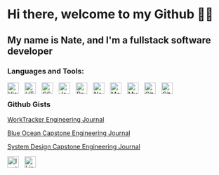# Hi there, welcome to my Github 👋🏼

## My name is Nate, and I'm a fullstack software developer

### Languages and Tools:

<img align="left" alt="Visual Studio Code" width="26px" src="https://cdn.jsdelivr.net/gh/devicons/devicon/icons/vscode/vscode-original.svg" style="padding-right:10px;" />
<img align="left" alt="HTML5" width="26px" src="https://cdn.jsdelivr.net/gh/devicons/devicon/icons/html5/html5-original.svg" style="padding-right:10px;" />
<img align="left" alt="CSS3" width="26px" src="https://cdn.jsdelivr.net/gh/devicons/devicon/icons/css3/css3-original.svg" style="padding-right:10px;" />
<img align="left" alt="JavaScript" width="26px" src="https://cdn.jsdelivr.net/gh/devicons/devicon/icons/javascript/javascript-original.svg" style="padding-right:10px;" />
<img align="left" alt="React" width="26px" src="https://cdn.jsdelivr.net/gh/devicons/devicon/icons/react/react-original.svg" style="padding-right:10px;" />
<img align="left" alt="Node.js" width="26px" src="https://cdn.jsdelivr.net/gh/devicons/devicon/icons/nodejs/nodejs-original.svg" style="padding-right:10px;" />
<img align="left" alt="MongoDB" width="26px" src="https://cdn.jsdelivr.net/gh/devicons/devicon/icons/mongodb/mongodb-original.svg" style="padding-right:10px;" />
<img align="left" alt="MySQL" width="26px" src="https://cdn.jsdelivr.net/gh/devicons/devicon/icons/mysql/mysql-original.svg" style="padding-right:10px;" />
<img align="left" alt="Git" width="26px" src="https://cdn.jsdelivr.net/gh/devicons/devicon/icons/git/git-original.svg" style="padding-right:10px;" />
<img align="left" alt="GitHub" width="26px" src="https://user-images.githubusercontent.com/3369400/139448065-39a229ba-4b06-434b-bc67-616e2ed80c8f.png" style="padding-right:10px;" />

<br />

### Github Gists

[WorkTracker Engineering Journal](https://gist.github.com/nsfoster87/76b6a7822efe44efdbedb663e86ebfc6#file-001-worktracker-engineering-journal-md)

[Blue Ocean Capstone Engineering Journal](https://gist.github.com/nsfoster87/20abbab97acdd667b45fac54355f849c#file-001-blue-ocean-engineering-journal-homepage-md)

[System Design Capstone Engineering Journal](https://gist.github.com/nsfoster87/54eb130b7a2b5638873a3786f9542ed4#file-001-sdc-engineering-journal-md)

[<img align="left" alt="Instagram" width="26px" src="https://cdn.jsdelivr.net/gh/walkxcode/dashboard-icons@master/png/instagram.png" style="padding-right:10px;" />][instagram]
[<img align="left" alt="Linkedin" width="26px" src="https://cdn.jsdelivr.net/gh/walkxcode/dashboard-icons@master/png/linkedin.png" style="padding-right:10px;" />][linkedin]

[linkedin]: https://linkedin.com/in/nate-foster
[instagram]: https://instagram.com/natefosters
